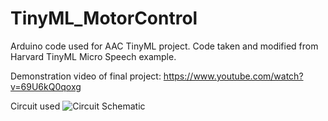 # TinyML_MotorControl
Arduino code used for AAC TinyML project. Code taken and modified from Harvard TinyML Micro Speech example.


Demonstration video of final project: https://www.youtube.com/watch?v=69U6kQ0qoxg


Circuit used ![Circuit Schematic](https://user-images.githubusercontent.com/39450332/134923498-94f8423a-2e3a-4339-b3f3-20c9dd66a5e0.PNG)
